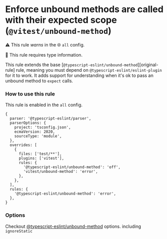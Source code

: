 # Enforce unbound methods are called with their expected scope (`@vitest/unbound-method`)

⚠️ This rule _warns_ in the 🌐 `all` config.

💭 This rule requires type information.

<!-- end auto-generated rule header -->

This rule extends the base [`@typescript-eslint/unbound-method`][original-rule]
rule, meaning you must depend on `@typescript-eslint/eslint-plugin` for it to
work. It adds support for understanding when it's ok to pass an unbound method
to `expect` calls.

### How to use this rule

This rule is enabled in the `all` config.


```json5
{
  parser: '@typescript-eslint/parser',
  parserOptions: {
    project: 'tsconfig.json',
    ecmaVersion: 2020,
    sourceType: 'module',
  },
  overrides: [
    {
      files: ['test/**'],
      plugins: ['vitest'],
      rules: {
        '@typescript-eslint/unbound-method': 'off',
        'vitest/unbound-method': 'error',
      },
    },
  ],
  rules: {
    '@typescript-eslint/unbound-method': 'error',
  },
}
```

### Options 

Checkout [@typescript-eslint/unbound-method](https://github.com/typescript-eslint/typescript-eslint/blob/master/packages/eslint-plugin/docs/rules/unbound-method.md)  options. including  `ignoreStatic`

